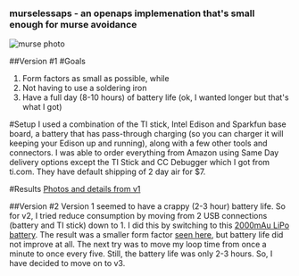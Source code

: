 ### murselessaps - an openaps implemenation that's small enough for murse avoidance

![murse photo](http://ecx.images-amazon.com/images/I/41V0l2-6V8L.jpg)

##Version #1
#Goals
  1. Form factors as small as possible, while
  2. Not having to use a soldering iron
  3. Have  a full day (8-10 hours) of battery life (ok, I wanted longer but that's what I got)

#Setup
I used a combination of the TI stick, Intel Edison and Sparkfun base board, a battery that has pass-through charging (so you can charger it will keeping your Edison up and running), along with a few other tools and connectors. I was able to order everything from Amazon using Same Day delivery options except the TI Stick and CC Debugger which I got from ti.com. They have default shipping of 2 day air for $7.

#Results
[Photos and details from v1](https://github.com/jmatheson/murselessaps/blob/master/v1.md)

##Version #2
Version 1 seemed to have a crappy (2-3 hour) battery life. So for v2, I tried reduce consumption by moving from 2 USB connections (battery and TI stick) down to 1. I did this by switching to this [2000mAu LiPo battery](http://www.amazon.com/gp/product/B00D73WJCY). The result was a smaller form factor [seen here](), but battery life did not improve at all. The next try was to move my loop time from once a minute to once every five. Still, the battery life was only 2-3 hours. So, I have decided to move on to v3.
